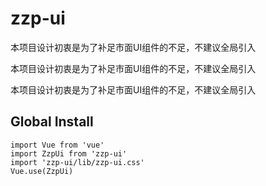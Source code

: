 # zzp-ui

本项目设计初衷是为了补足市面UI组件的不足，不建议全局引入

本项目设计初衷是为了补足市面UI组件的不足，不建议全局引入

本项目设计初衷是为了补足市面UI组件的不足，不建议全局引入

## Global Install

```
import Vue from 'vue'
import ZzpUi from 'zzp-ui'
import 'zzp-ui/lib/zzp-ui.css'
Vue.use(ZzpUi)
```
